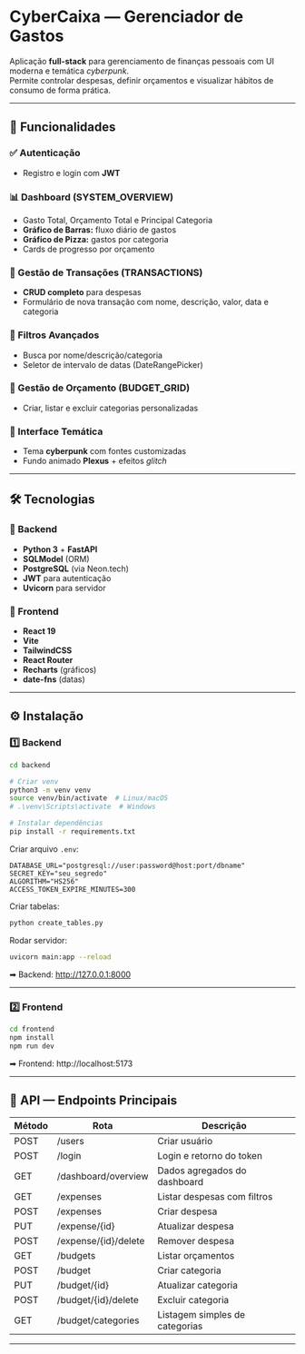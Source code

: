 
# **CyberCaixa — Gerenciador de Gastos**

Aplicação **full-stack** para gerenciamento de finanças pessoais com UI moderna e temática *cyberpunk*.  
Permite controlar despesas, definir orçamentos e visualizar hábitos de consumo de forma prática.

---

## 🚀 Funcionalidades

### ✅ Autenticação
- Registro e login com **JWT**

### 📊 Dashboard (SYSTEM_OVERVIEW)
- Gasto Total, Orçamento Total e Principal Categoria
- **Gráfico de Barras:** fluxo diário de gastos  
- **Gráfico de Pizza:** gastos por categoria  
- Cards de progresso por orçamento

### 💸 Gestão de Transações (TRANSACTIONS)
- **CRUD completo** para despesas
- Formulário de nova transação com nome, descrição, valor, data e categoria

### 🔎 Filtros Avançados
- Busca por nome/descrição/categoria
- Seletor de intervalo de datas (DateRangePicker)

### 🧩 Gestão de Orçamento (BUDGET_GRID)
- Criar, listar e excluir categorias personalizadas

### 🎨 Interface Temática
- Tema **cyberpunk** com fontes customizadas
- Fundo animado **Plexus** + efeitos *glitch*

---

## 🛠️ Tecnologias

### 🔹 Backend
- **Python 3** + **FastAPI**
- **SQLModel** (ORM)
- **PostgreSQL** (via Neon.tech)
- **JWT** para autenticação
- **Uvicorn** para servidor

### 🔹 Frontend
- **React 19**
- **Vite**
- **TailwindCSS**
- **React Router**
- **Recharts** (gráficos)
- **date-fns** (datas)

---

## ⚙️ Instalação

### 1️⃣ Backend
```bash
cd backend

# Criar venv
python3 -m venv venv
source venv/bin/activate  # Linux/macOS
# .\venv\Scripts\activate  # Windows

# Instalar dependências
pip install -r requirements.txt
```

Criar arquivo `.env`:
```env
DATABASE_URL="postgresql://user:password@host:port/dbname"
SECRET_KEY="seu_segredo"
ALGORITHM="HS256"
ACCESS_TOKEN_EXPIRE_MINUTES=300
```

Criar tabelas:
```bash
python create_tables.py
```

Rodar servidor:
```bash
uvicorn main:app --reload
```

➡ Backend: http://127.0.0.1:8000

---

### 2️⃣ Frontend
```bash
cd frontend
npm install
npm run dev
```

➡ Frontend: http://localhost:5173

---

## 🔗 API — Endpoints Principais

| Método | Rota | Descrição |
|--------|------|-----------|
| POST | /users | Criar usuário |
| POST | /login | Login e retorno do token |
| GET | /dashboard/overview | Dados agregados do dashboard |
| GET | /expenses | Listar despesas com filtros |
| POST | /expenses | Criar despesa |
| PUT | /expense/{id} | Atualizar despesa |
| POST | /expense/{id}/delete | Remover despesa |
| GET | /budgets | Listar orçamentos |
| POST | /budget | Criar categoria |
| PUT | /budget/{id} | Atualizar categoria |
| POST | /budget/{id}/delete | Excluir categoria |
| GET | /budget/categories | Listagem simples de categorias |

---
